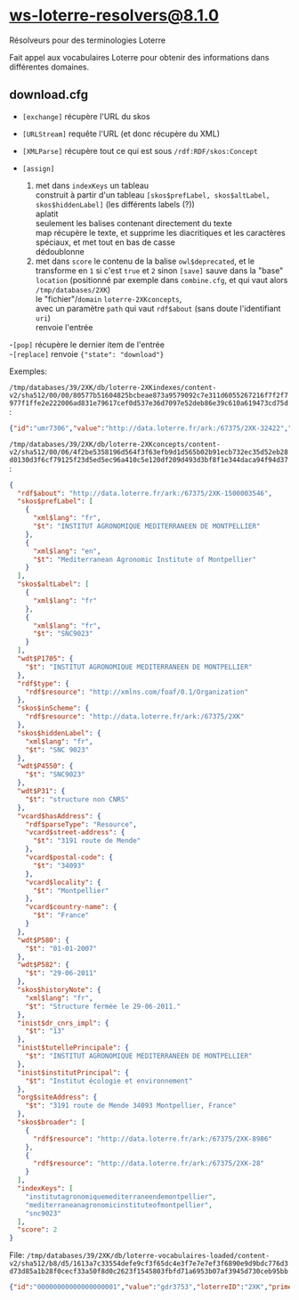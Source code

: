 # ws-loterre-resolvers@8.1.0

Résolveurs pour des terminologies Loterre

Fait appel aux vocabulaires Loterre pour obtenir des informations dans différentes domaines.

## download.cfg

- `[exchange]` récupère l'URL du skos  
- `[URLStream]` requête l'URL (et donc récupère du XML)  
- `[XMLParse]` récupère tout ce qui est sous `/rdf:RDF/skos:Concept`  
- `[assign]`  

    1. met dans `indexKeys` un tableau  
       construit à partir d'un tableau `[skos$prefLabel, skos$altLabel, skos$hiddenLabel]` (les différents labels (?))  
       aplatit  
       seulement les balises contenant directement du texte  
       map récupère le texte, et supprime les diacritiques et les caractères spéciaux, et met tout en bas de casse  
       dédoublonne  
    2. met dans `score` le contenu de la balise `owl$deprecated`, et le transforme en `1` si c'est `true` et `2` sinon
`[save]` sauve dans la "base" `location` (positionné par exemple dans `combine.cfg`, et qui vaut alors `/tmp/databases/2XK`)  
    le "fichier"/`domain` `loterre-2XKconcepts`,  
    avec un paramètre `path` qui vaut `rdf$about` (sans doute l'identifiant `uri`)  
    renvoie l'entrée

-`[pop]` récupère le dernier item de l'entrée  
-`[replace]` renvoie `{"state": "download"}`  

Exemples:

`/tmp/databases/39/2XK/db/loterre-2XKindexes/content-v2/sha512/00/00/80577b51604825bcbeae873a9579092c7e311d6055267216f7f2f7977f1ffe2e222006ad831e79617cef0d537e36d7097e52deb86e39c610a619473cd75d`:

```json
{"id":"umr7306","value":"http://data.loterre.fr/ark:/67375/2XK-32422","score":2}
```

`/tmp/databases/39/2XK/db/loterre-2XKconcepts/content-v2/sha512/00/06/4f2be5358196d564f3f63efb9d1d565b02b91ecb732ec35d52eb28d0130d3f6cf79125f23d5ed5ec96a410c5e120df209d493d3bf8f1e344daca94f94d37`:

```json
{
  "rdf$about": "http://data.loterre.fr/ark:/67375/2XK-1500003546",
  "skos$prefLabel": [
    {
      "xml$lang": "fr",
      "$t": "INSTITUT AGRONOMIQUE MEDITERRANEEN DE MONTPELLIER"
    },
    {
      "xml$lang": "en",
      "$t": "Mediterranean Agronomic Institute of Montpellier"
    }
  ],
  "skos$altLabel": [
    {
      "xml$lang": "fr"
    },
    {
      "xml$lang": "fr",
      "$t": "SNC9023"
    }
  ],
  "wdt$P1705": {
    "$t": "INSTITUT AGRONOMIQUE MEDITERRANEEN DE MONTPELLIER"
  },
  "rdf$type": {
    "rdf$resource": "http://xmlns.com/foaf/0.1/Organization"
  },
  "skos$inScheme": {
    "rdf$resource": "http://data.loterre.fr/ark:/67375/2XK"
  },
  "skos$hiddenLabel": {
    "xml$lang": "fr",
    "$t": "SNC 9023"
  },
  "wdt$P4550": {
    "$t": "SNC9023"
  },
  "wdt$P31": {
    "$t": "structure non CNRS"
  },
  "vcard$hasAddress": {
    "rdf$parseType": "Resource",
    "vcard$street-address": {
      "$t": "3191 route de Mende"
    },
    "vcard$postal-code": {
      "$t": "34093"
    },
    "vcard$locality": {
      "$t": "Montpellier"
    },
    "vcard$country-name": {
      "$t": "France"
    }
  },
  "wdt$P580": {
    "$t": "01-01-2007"
  },
  "wdt$P582": {
    "$t": "29-06-2011"
  },
  "skos$historyNote": {
    "xml$lang": "fr",
    "$t": "Structure fermée le 29-06-2011."
  },
  "inist$dr_cnrs_impl": {
    "$t": "13"
  },
  "inist$tutellePrincipale": {
    "$t": "INSTITUT AGRONOMIQUE MEDITERRANEEN DE MONTPELLIER"
  },
  "inist$institutPrincipal": {
    "$t": "Institut écologie et environnement"
  },
  "org$siteAddress": {
    "$t": "3191 route de Mende 34093 Montpellier, France"
  },
  "skos$broader": [
    {
      "rdf$resource": "http://data.loterre.fr/ark:/67375/2XK-8986"
    },
    {
      "rdf$resource": "http://data.loterre.fr/ark:/67375/2XK-28"
    }
  ],
  "indexKeys": [
    "institutagronomiquemediterraneendemontpellier",
    "mediterraneanagronomicinstituteofmontpellier",
    "snc9023"
  ],
  "score": 2
}
```

File: `/tmp/databases/39/2XK/db/loterre-vocabulaires-loaded/content-v2/sha512/b8/d5/1613a7c33554defe9cf3f65dc4e3f7e7e7ef3f6890e9d9bdc776d3d73d85a1b28f0cecf33a50f8d0c2623f1545803fbfd71a6953b07af3945d730ceb95bb`

```json
{"id":"00000000000000000001","value":"gdr3753","loterreID":"2XK","primer":"http://mapping-tables.daf.intra.inist.fr/loterre-structures-recherche.xml"}
```
